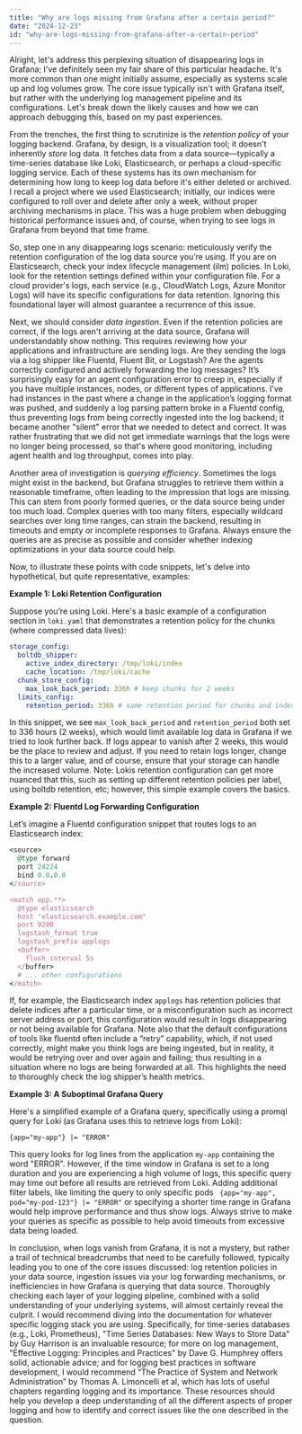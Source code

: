 ```yaml
---
title: "Why are logs missing from Grafana after a certain period?"
date: "2024-12-23"
id: "why-are-logs-missing-from-grafana-after-a-certain-period"
---
```


Alright, let's address this perplexing situation of disappearing logs in Grafana; I've definitely seen my fair share of this particular headache. It's more common than one might initially assume, especially as systems scale up and log volumes grow. The core issue typically isn't with Grafana itself, but rather with the underlying log management pipeline and its configurations. Let's break down the likely causes and how we can approach debugging this, based on my past experiences.

From the trenches, the first thing to scrutinize is the *retention policy* of your logging backend. Grafana, by design, is a visualization tool; it doesn't inherently *store* log data. It fetches data from a data source—typically a time-series database like Loki, Elasticsearch, or perhaps a cloud-specific logging service. Each of these systems has its own mechanism for determining how long to keep log data before it's either deleted or archived. I recall a project where we used Elasticsearch; initially, our indices were configured to roll over and delete after only a week, without proper archiving mechanisms in place. This was a huge problem when debugging historical performance issues and, of course, when trying to see logs in Grafana from beyond that time frame.

So, step one in any disappearing logs scenario: meticulously verify the retention configuration of the log data source you’re using. If you are on Elasticsearch, check your index lifecycle management (ilm) policies. In Loki, look for the retention settings defined within your configuration file. For a cloud provider's logs, each service (e.g., CloudWatch Logs, Azure Monitor Logs) will have its specific configurations for data retention. Ignoring this foundational layer will almost guarantee a recurrence of this issue.

Next, we should consider *data ingestion*. Even if the retention policies are correct, if the logs aren't arriving at the data source, Grafana will understandably show nothing. This requires reviewing how your applications and infrastructure are sending logs. Are they sending the logs via a log shipper like Fluentd, Fluent Bit, or Logstash? Are the agents correctly configured and actively forwarding the log messages? It’s surprisingly easy for an agent configuration error to creep in, especially if you have multiple instances, nodes, or different types of applications. I’ve had instances in the past where a change in the application’s logging format was pushed, and suddenly a log parsing pattern broke in a Fluentd config, thus preventing logs from being correctly ingested into the log backend; it became another "silent" error that we needed to detect and correct. It was rather frustrating that we did not get immediate warnings that the logs were no longer being processed, so that's where good monitoring, including agent health and log throughput, comes into play.

Another area of investigation is *querying efficiency*. Sometimes the logs might exist in the backend, but Grafana struggles to retrieve them within a reasonable timeframe, often leading to the impression that logs are missing. This can stem from poorly formed queries, or the data source being under too much load. Complex queries with too many filters, especially wildcard searches over long time ranges, can strain the backend, resulting in timeouts and empty or incomplete responses to Grafana. Always ensure the queries are as precise as possible and consider whether indexing optimizations in your data source could help.

Now, to illustrate these points with code snippets, let's delve into hypothetical, but quite representative, examples:

**Example 1: Loki Retention Configuration**

Suppose you’re using Loki. Here's a basic example of a configuration section in `loki.yaml` that demonstrates a retention policy for the chunks (where compressed data lives):

```yaml
storage_config:
  boltdb_shipper:
    active_index_directory: /tmp/loki/index
    cache_location: /tmp/loki/cache
  chunk_store_config:
    max_look_back_period: 336h # keep chunks for 2 weeks
  limits_config:
    retention_period: 336h # same retention period for chunks and index
```

In this snippet, we see `max_look_back_period` and `retention_period` both set to 336 hours (2 weeks), which would limit available log data in Grafana if we tried to look further back. If logs appear to vanish after 2 weeks, this would be the place to review and adjust. If you need to retain logs longer, change this to a larger value, and of course, ensure that your storage can handle the increased volume. Note: Lokis retention configuration can get more nuanced that this, such as setting up different retention policies per label, using boltdb retention, etc; however, this simple example covers the basics.

**Example 2: Fluentd Log Forwarding Configuration**

Let’s imagine a Fluentd configuration snippet that routes logs to an Elasticsearch index:

```ruby
<source>
  @type forward
  port 24224
  bind 0.0.0.0
</source>

<match app.**>
  @type elasticsearch
  host "elasticsearch.example.com"
  port 9200
  logstash_format true
  logstash_prefix applogs
  <buffer>
    flush_interval 5s
  </buffer>
  # ... other configurations
</match>
```

If, for example, the Elasticsearch index `applogs` has retention policies that delete indices after a particular time, or a misconfiguration such as incorrect server address or port, this configuration would result in logs disappearing or not being available for Grafana. Note also that the default configurations of tools like fluentd often include a “retry” capability, which, if not used correctly, might make you think logs are being ingested, but in reality, it would be retrying over and over again and failing; thus resulting in a situation where no logs are being forwarded at all. This highlights the need to thoroughly check the log shipper’s health metrics.

**Example 3: A Suboptimal Grafana Query**

Here's a simplified example of a Grafana query, specifically using a promql query for Loki (as Grafana uses this to retrieve logs from Loki):

```promql
{app="my-app"} |= "ERROR"
```

This query looks for log lines from the application `my-app` containing the word "ERROR". However, if the time window in Grafana is set to a long duration and you are experiencing a high volume of logs, this specific query may time out before all results are retrieved from Loki. Adding additional filter labels, like limiting the query to only specific pods ` {app="my-app", pod="my-pod-123"} |= "ERROR"` or specifying a shorter time range in Grafana would help improve performance and thus show logs. Always strive to make your queries as specific as possible to help avoid timeouts from excessive data being loaded.

In conclusion, when logs vanish from Grafana, it is not a mystery, but rather a trail of technical breadcrumbs that need to be carefully followed, typically leading you to one of the core issues discussed: log retention policies in your data source, ingestion issues via your log forwarding mechanisms, or inefficiencies in how Grafana is querying that data source. Thoroughly checking each layer of your logging pipeline, combined with a solid understanding of your underlying systems, will almost certainly reveal the culprit. I would recommend diving into the documentation for whatever specific logging stack you are using. Specifically, for time-series databases (e.g., Loki, Prometheus), "Time Series Databases: New Ways to Store Data" by Guy Harrison is an invaluable resource; for more on log management, "Effective Logging: Principles and Practices" by Dave G. Humphrey offers solid, actionable advice; and for logging best practices in software development, I would recommend “The Practice of System and Network Administration” by Thomas A. Limoncelli et al, which has lots of useful chapters regarding logging and its importance. These resources should help you develop a deep understanding of all the different aspects of proper logging and how to identify and correct issues like the one described in the question.

